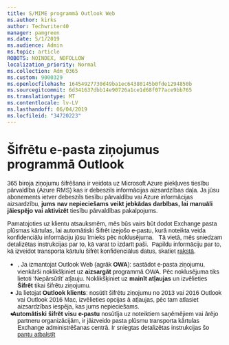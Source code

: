 ```yaml
---
title: S/MIME programmā Outlook Web
ms.author: kirks
author: Techwriter40
manager: pamgreen
ms.date: 5/1/2019
ms.audience: Admin
ms.topic: article
ROBOTS: NOINDEX, NOFOLLOW
localization_priority: Normal
ms.collection: Adm_O365
ms.custom: 9000329
ms.openlocfilehash: 16454927730d49ba1ec64380145b0fde1294850b
ms.sourcegitcommit: 6d341637dbb14e90726a1ce1d68f077ace9bb765
ms.translationtype: MT
ms.contentlocale: lv-LV
ms.lasthandoff: 06/04/2019
ms.locfileid: "34720223"
---
```

# <a name="encrypt-email-messages-in-outlook"></a>Šifrētu e-pasta ziņojumus programmā Outlook

<p><span style="font-size: 10.5pt; font-family: 'Verdana',sans-serif;">365 biroja ziņojumu šifrēšana ir veidota uz Microsoft Azure piekļuves tiesību pārvaldība (Azure RMS) kas ir debeszils informācijas aizsardzības daļa. Ja jūsu abonements ietver debeszils tiesību pārvaldību vai Azure informācijas aizsardzību, <strong style="mso-bidi-font-weight: normal;">jums nav nepieciešams veikt jebkādas darbības, lai manuāli jāiespējo vai aktivizēt</strong> tiesību pārvaldības pakalpojums.</span></p> <p><span style="font-size: 10.5pt; font-family: 'Verdana',sans-serif;">Pamatojoties uz klientu atsauksmēm, mēs būs vairs būt dodot Exchange pasta plūsmas kārtulas, lai automātiski Šifrēt izejošo e-pastu, kurā noteikta veida konfidenciālu informāciju jūsu īrnieks pēc noklusējuma. &nbsp; Tā vietā, mēs sniedzam detalizētas instrukcijas par to, kā varat to izdarīt paši. &nbsp;Papildu informāciju par to, kā izveidot transporta kārtulu šifrēt konfidenciālus datus, skatiet <a href="https://aka.ms/OmeEtr">rakstā</a>.</span><u></u><span style="text-decoration: line-through;"></span></p> <ul> <li style="text-indent: -.25in; mso-list: l0 level1 lfo1;"><span style="font-size: 10.5pt; font-family: Symbol; mso-fareast-font-family: Symbol; mso-bidi-font-family: Symbol;"><span style="mso-list: Ignore;">&nbsp;&nbsp; &nbsp; &nbsp; </span> </span> <span style="font-size: 10.5pt; font-family: 'Verdana',sans-serif;">, Ja izmantojat Outlook Web (agrāk <strong style="mso-bidi-font-weight: normal;">OWA</strong>): sastādot e-pasta ziņojumu, vienkārši noklikšķiniet uz <strong>aizsargāt</strong> programmā OWA. Pēc noklusējuma tiks lietoti &lsquo;Nepārsūtīt&rsquo; atļauju. Noklikšķiniet uz <strong>mainīt atļaujas</strong> un izvēlieties <strong>Šifrēt</strong> tikai šifrētu ziņojumu.</span></li> <li style="text-indent: -.25in; mso-list: l0 level1 lfo1;"><span style="font-size: 10.5pt; font-family: 'Verdana',sans-serif;">&nbsp;&nbsp; &nbsp; Ja lietojat <strong style="mso-bidi-font-weight: normal;">Outlook klients</strong>: nosūtīt šifrētu ziņojumu no 2013 vai 2016 Outlook vai Outlook 2016 Mac, izvēlieties opcijas &agrave; atļaujas, pēc tam atlasiet aizsardzības iespēja, kas jums nepieciešams.</span></li> <li style="text-indent: -.25in; mso-list: l0 level1 lfo1;"><span style="font-size: 10.5pt; font-family: 'Verdana',sans-serif;">&nbsp;&nbsp; <strong style="mso-bidi-font-weight: normal;">Automātiski šifrēt visu e-pastu</strong> nosūtīja uz noteiktiem saņēmējiem vai ārējo partneru organizācijām, ir jāizveido pasta plūsmu transporta kārtulas Exchange administrēšanas centrā. Ir sniegtas detalizētas instrukcijas šo <span style="color: black;"><a href="https://docs.microsoft.com/en-us/office365/securitycompliance/define-mail-flow-rules-to-encrypt-email#create-a-mail-flow-rule-to-encrypt-email-messages-with-the-new-ome-capabilities">pantu atbalstīt</a></span></span></li> </ul>


